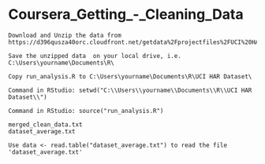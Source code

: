 Coursera_Getting_-_Cleaning_Data
================================


    Download and Unzip the data from https://d396qusza40orc.cloudfront.net/getdata%2Fprojectfiles%2FUCI%20HAR%20Dataset.zip 

    Save the unzipped data  on your local drive, i.e. C:\Users\yourname\Documents\R\

    Copy run_analysis.R to C:\Users\yourname\Documents\R\UCI HAR Dataset\

    Command in RStudio: setwd("C:\\Users\\yourname\\Documents\\R\\UCI HAR Dataset\\")

    Command in RStudio: source("run_analysis.R")

    merged_clean_data.txt 
    dataset_average.txt 
   
    Use data <- read.table("dataset_average.txt") to read the file 'dataset_average.txt' 
